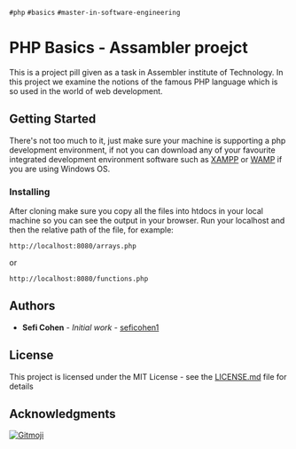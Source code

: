 `#php` `#basics` `#master-in-software-engineering`

# PHP Basics - Assambler proejct

This is a project pill given as a task in Assembler institute of Technology. In this project we examine the notions of the famous PHP language which is so used in the world of web development.

## Getting Started

There's not too much to it, just make sure your machine is supporting a php development environment, if not you can download any of your favourite integrated development environment software such as [XAMPP](https://www.apachefriends.org/index.html) or [WAMP](https://www.wampserver.com/en/) if you are using Windows OS.


### Installing

After cloning make sure you copy all the files into htdocs in your local machine so you can see the output in your browser.
Run your localhost and then the relative path of the file, for example:



```
http://localhost:8080/arrays.php
```

or

```
http://localhost:8080/functions.php
```

## Authors

* **Sefi Cohen** - *Initial work* - [seficohen1](https://github.com/seficohen1)


## License

This project is licensed under the MIT License - see the [LICENSE.md](LICENSE.md) file for details

## Acknowledgments

<a href="https://gitmoji.dev">
  <img src="https://img.shields.io/badge/gitmoji-%20😜%20😍-FFDD67.svg?style=flat-square" alt="Gitmoji">
</a>
